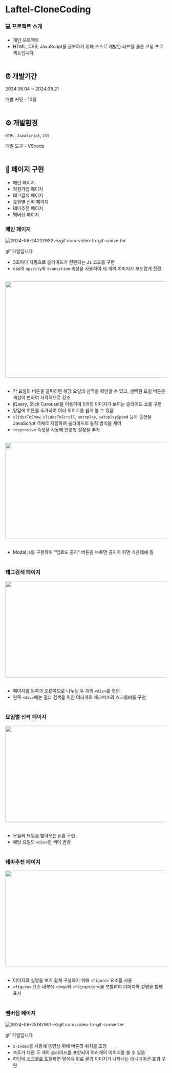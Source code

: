 # Laftel-CloneCoding
### 💻 프로젝트 소개

- 개인 프로젝트
- HTML, CSS, JavaScript를 공부하기 위해 스스로 개발한 라프텔 클론 코딩 프로젝트입니다.
<br/><br/>

## ⏰ 개발기간

2024.06.04 ~ 2024.06.21

개발 커밋 - 10일
<br/><br/>

## ⚙️ 개발환경

`HTML`, `JavaScript`, `CSS`

개발 도구 - VScode
<br/><br/>

## 📄 페이지 구현
- 메인 페이지
- 회원가입 페이지
- 태그검색 페이지
- 요일별 신작 페이지
- 테마추천 페이지
- 멤버십 페이지

### 메인 페이지

![2024-06-24222932-ezgif com-video-to-gif-converter](https://github.com/dongju2ee/Laftel_CloneCoding/assets/171718522/52a98d88-4778-4971-8436-d67d7a5525c9)

gif 파일입니다
- 3초마다 자동으로 슬라이드가 전환되는 Js 코드를 구현
- css의 `opacity`와 `transition` 속성을 사용하여 세 개의 이미지가 부드럽게 전환
<br/><br/>
<!-- ![스크린샷 2024-06-25 164043](https://github.com/dongju2ee/Laftel_CloneCoding/assets/171718522/46791c51-ffc6-45d2-af8a-83606466b3b3) -->
<img src="https://github.com/dongju2ee/Laftel_CloneCoding/assets/171718522/46791c51-ffc6-45d2-af8a-83606466b3b3" width="600" height="300"/>
<br/><br/>

- 각 요일의 버튼을 클릭하면 해당 요일의 신작을 확인할 수 있고, 선택된 요일 버튼은 색상이 변하여 시각적으로 강조
-  jQuery, Slick Carousel을 이용하여 5개의 이미지가 보이는 슬라이드 쇼를 구현
- 양옆에 버튼을 추가하여 여러 이미지를 쉽게 볼 수 있음
- `slidesToShow`, `slidesToScroll`, `autoplay`, `autoplaySpeed` 등의 옵션을 JavaScript 객체로 지정하여 슬라이드의 동작 방식을 제어
- `responsive` 속성을 사용해 반응형 설정을 추가
<br/><br/>

<img src="https://github.com/dongju2ee/Laftel_CloneCoding/assets/171718522/a5696f14-0a85-45d3-ae65-953db0d64427" width="600" height="300"/>
<br/><br/>

- Modal.js를 구현하여 "업로드 공지" 버튼을 누르면 공지가 화면 가운데에 뜸
<br/><br/>

### 태그검색 페이지
<!-- ![스크린샷 2024-06-25 164412](https://github.com/dongju2ee/Laftel_CloneCoding/assets/171718522/e814df07-04ca-4d37-bac8-5b7f1a85cb03) -->
<img src="https://github.com/dongju2ee/Laftel_CloneCoding/assets/171718522/e814df07-04ca-4d37-bac8-5b7f1a85cb03" width="600" height="300"/>
<br/><br/>

- 페이지를 왼쪽과 오른쪽으로 나누는 두 개의 `<div>`를 정의
- 왼쪽 `<div>`에는 필터 검색을 위한 여러개의 체크박스와 스크롤바를 구현
<br/><br/>

### 요일별 신작 페이지
<!-- ![스크린샷 2024-06-25 164513](https://github.com/dongju2ee/Laftel_CloneCoding/assets/171718522/d92133c9-4034-4f82-bbd0-4ed4e3b5bc54) -->
<img src="https://github.com/dongju2ee/Laftel_CloneCoding/assets/171718522/d92133c9-4034-4f82-bbd0-4ed4e3b5bc54" width="600" height="300"/>
<br/><br/>

- 오늘의 요일을 받아오는 js를 구현
- 해당 요일의 `<div>`만 색이 변경
<br/><br/>

### 테마추천 페이지
<!-- ![스크린샷 2024-06-25 164556](https://github.com/dongju2ee/Laftel_CloneCoding/assets/171718522/7427839b-c87d-41d8-a45d-72602fcdc384) -->
<img src="https://github.com/dongju2ee/Laftel_CloneCoding/assets/171718522/7427839b-c87d-41d8-a45d-72602fcdc384" width="600" height="300"/>
<br/><br/>

- 이미지와 설명을 보기 쉽게 구성하기 위해 `<figure>` 요소를 사용
- `<figure>` 요소 내부에 `<img>`와 `<figcaption>`을 포함하여 이미지와 설명을 함께 표시
<br/><br/>

### 멤버십 페이지
![2024-06-25182901-ezgif com-video-to-gif-converter](https://github.com/dongju2ee/Laftel_CloneCoding/assets/171718522/5c4373af-b539-428a-83e1-a5e684f4ec61)
<!-- <img src="https://github.com/dongju2ee/Laftel_CloneCoding/assets/171718522/5c4373af-b539-428a-83e1-a5e684f4ec61" width="600" height="300"/> -->

gif 파일입니다
- `z-index`를 사용해 동영상 위에 버튼의 위치를 조정
- 속도가 다른 두 개의 슬라이드를 포함되어 여러개의 이미지를 볼 수 있음   
- 하단에 스크롤로 도달하면 밑에서 위로 글과 이미지가 나타나는 애니메이션 효과 구현
<br/><br/>